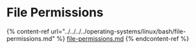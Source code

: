 # File Permissions

{% content-ref url="../../../../operating-systems/linux/bash/file-permissions.md" %}
[file-permissions.md](../../../../operating-systems/linux/bash/file-permissions.md)
{% endcontent-ref %}
